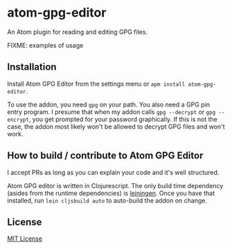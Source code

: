 # atom-gpg-editor

An Atom plugin for reading and editing GPG files.

FIXME: examples of usage

## Installation

Install Atom GPG Editor from the settings menu or `apm install atom-gpg-editor`.

To use the addon, you need `gpg` on your path.
You also need a GPG pin entry program. I presume that when my addon calls
`gpg --decrypt` or `gpg --encrypt`, you get prompted for your password graphically.
If this is not the case, the addon most likely won't be allowed to decrypt
GPG files and won't work.

## How to build / contribute to Atom GPG Editor

I accept PRs as long as you can explain your code and it's well structured.

Atom GPG editor is written in Clojurescript.
The only build time dependency (asides from the runtime dependencies)
is [leiningen](http://leiningen.org/).
Once you have that installed, run `lein cljsbuild auto` to auto-build the addon
on change.

## License

[MIT License](https://github.com/keiter/atom-gpg-editor/blob/master/LICENSE.md)
